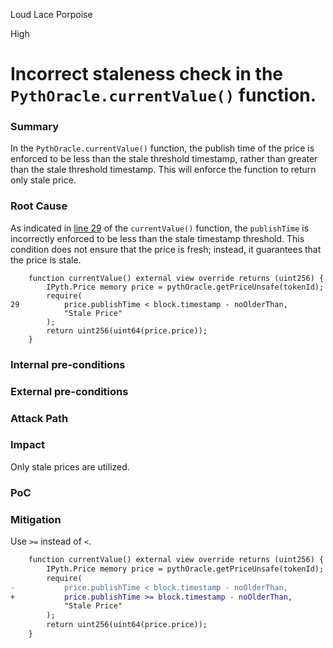 Loud Lace Porpoise

High

# Incorrect staleness check in the `PythOracle.currentValue()` function.

### Summary

In the `PythOracle.currentValue()` function, the publish time of the price is enforced to be less than the stale threshold timestamp, rather than greater than the stale threshold timestamp. This will enforce the function to return only stale price.

### Root Cause

As indicated in [line 29](https://github.com/sherlock-audit/2024-11-oku/blob/main/oku-custom-order-types/contracts/oracle/External/PythOracle.sol#L29) of the `currentValue()` function, the `publishTime` is incorrectly enforced to be less than the stale timestamp threshold. This condition does not ensure that the price is fresh; instead, it guarantees that the price is stale.

```solidity
    function currentValue() external view override returns (uint256) {
        IPyth.Price memory price = pythOracle.getPriceUnsafe(tokenId);
        require(
29          price.publishTime < block.timestamp - noOlderThan,
            "Stale Price"
        );
        return uint256(uint64(price.price));
    }
```

### Internal pre-conditions

### External pre-conditions

### Attack Path

### Impact

Only stale prices are utilized.

### PoC

### Mitigation

Use `>=` instead of `<`.

```diff
    function currentValue() external view override returns (uint256) {
        IPyth.Price memory price = pythOracle.getPriceUnsafe(tokenId);
        require(
-           price.publishTime < block.timestamp - noOlderThan,
+           price.publishTime >= block.timestamp - noOlderThan,
            "Stale Price"
        );
        return uint256(uint64(price.price));
    }
```
